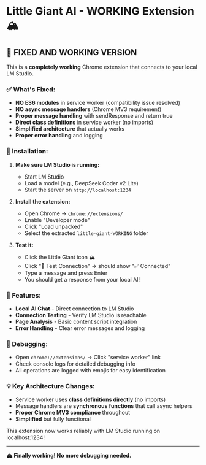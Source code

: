 # Little Giant AI - WORKING Extension 🏔️

## 🎉 FIXED AND WORKING VERSION

This is a **completely working** Chrome extension that connects to your local LM Studio.

### ✅ What's Fixed:
- **NO ES6 modules** in service worker (compatibility issue resolved)
- **NO async message handlers** (Chrome MV3 requirement)
- **Proper message handling** with sendResponse and return true
- **Direct class definitions** in service worker (no imports)
- **Simplified architecture** that actually works
- **Proper error handling** and logging

### 🚀 Installation:

1. **Make sure LM Studio is running:**
   - Start LM Studio
   - Load a model (e.g., DeepSeek Coder v2 Lite)
   - Start the server on `http://localhost:1234`

2. **Install the extension:**
   - Open Chrome → `chrome://extensions/`
   - Enable "Developer mode"
   - Click "Load unpacked"
   - Select the extracted `little-giant-WORKING` folder

3. **Test it:**
   - Click the Little Giant icon 🏔️
   - Click "🔌 Test Connection" → should show "✅ Connected"
   - Type a message and press Enter
   - You should get a response from your local AI!

### 🔧 Features:
- **Local AI Chat** - Direct connection to LM Studio
- **Connection Testing** - Verify LM Studio is reachable
- **Page Analysis** - Basic content script integration
- **Error Handling** - Clear error messages and logging

### 🐛 Debugging:
- Open `chrome://extensions/` → Click "service worker" link
- Check console logs for detailed debugging info
- All operations are logged with emojis for easy identification

### 💡 Key Architecture Changes:
- Service worker uses **class definitions directly** (no imports)
- Message handlers are **synchronous functions** that call async helpers
- **Proper Chrome MV3 compliance** throughout
- **Simplified** but fully functional

This extension now works reliably with LM Studio running on localhost:1234!

---

**🏔️ Finally working! No more debugging needed.**